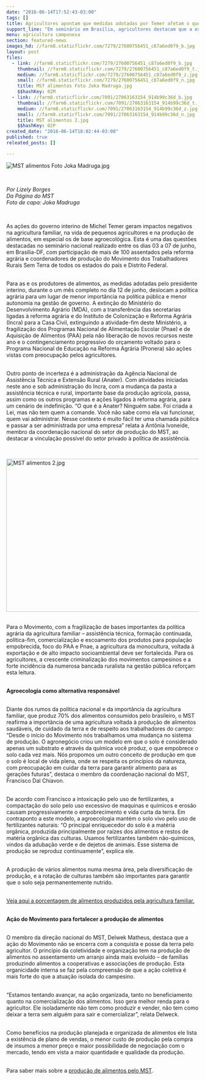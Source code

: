 ```yaml
---
date: "2016-06-14T17:52:43-03:00"
tags: []
title: Agricultores apontam que medidas adotadas por Temer afetam o que chega à mesa do brasileiro
support_line: "Em seminário em Brasília, agricultores destacam que a extinção do MDA e a fragilização de programas de assistência técnica e crédito são medidas que afetam a agricultura que produz o alimento consumido no país."
menu: agricultura camponesa
section: featured-news
images_hd: //farm8.staticflickr.com/7279/27600756451_c87a6ed0f9_b.jpg
layout: post
files:
  - link: //farm8.staticflickr.com/7279/27600756451_c87a6ed0f9_b.jpg
    thumbnail: //farm8.staticflickr.com/7279/27600756451_c87a6ed0f9_t.jpg
    medium: //farm8.staticflickr.com/7279/27600756451_c87a6ed0f9_z.jpg
    small: //farm8.staticflickr.com/7279/27600756451_c87a6ed0f9_n.jpg
    title: MST alimentos Foto Joka Madruga.jpg
    $$hashKey: 02M
  - link: //farm8.staticflickr.com/7091/27063163154_914b99c36d_b.jpg
    thumbnail: //farm8.staticflickr.com/7091/27063163154_914b99c36d_t.jpg
    medium: //farm8.staticflickr.com/7091/27063163154_914b99c36d_z.jpg
    small: //farm8.staticflickr.com/7091/27063163154_914b99c36d_n.jpg
    title: MST alimentos 2.jpg
    $$hashKey: 02P
created_date: "2016-06-14T18:02:44-03:00"
published: true
releated_posts: []

---
```

<p><img alt="MST alimentos Foto Joka Madruga.jpg" src="//farm8.staticflickr.com/7279/27600756451_c87a6ed0f9_b.jpg" /></p>

<p>&nbsp;</p>

<p><em>Por Lizely Borges<br />
Da P&aacute;gina do MST<br />
Foto de capa: Joka Madruga</em></p>

<p>&nbsp;</p>

<p>As a&ccedil;&otilde;es do governo interino de Michel Temer geram impactos negativos na agricultura familiar, na vida de pequenos agricultores e na produ&ccedil;&atilde;o de alimentos, em especial os de base agroecol&oacute;gica. Esta &eacute; uma das quest&otilde;es destacadas no semin&aacute;rio nacional realizado entre os dias 03 a 07 de junho, em Bras&iacute;lia-DF, com participa&ccedil;&atilde;o de mais de 100 assentados pela reforma agr&aacute;ria e coordenadores de produ&ccedil;&atilde;o do Movimento dos Trabalhadores Rurais Sem Terra de todos os estados do pa&iacute;s e Distrito Federal.</p>

<p><br />
Para as e os produtores de alimentos, as medidas adotadas pelo presidente interino, durante o um m&ecirc;s completo no dia 12 de junho, deslocam a pol&iacute;tica agr&aacute;ria para um lugar de menor import&acirc;ncia na pol&iacute;tica p&uacute;blica e menor autonomia na gest&atilde;o de governo. A extin&ccedil;&atilde;o do Minist&eacute;rio do Desenvolvimento Agr&aacute;rio (MDA), com a transfer&ecirc;ncia das secretarias ligadas &agrave; reforma agr&aacute;ria e do Instituto de Coloniza&ccedil;&atilde;o e Reforma Agr&aacute;ria (Incra) para a Casa Civil, extinguindo a atividade-fim deste Minist&eacute;rio, a fragiliza&ccedil;&atilde;o dos Programas Nacional de Alimenta&ccedil;&atilde;o Escolar (Pnae) e de Aquisi&ccedil;&atilde;o de Alimentos (PAA) pela n&atilde;o libera&ccedil;&atilde;o de novos recursos neste ano e o contingenciamento progressivo do or&ccedil;amento voltado para o Programa Nacional de Educa&ccedil;&atilde;o na Reforma Agr&aacute;ria (Pronera) s&atilde;o a&ccedil;&otilde;es vistas com preocupa&ccedil;&atilde;o pelos agricultores.</p>

<p><br />
Outro ponto de incerteza &eacute; a administra&ccedil;&atilde;o da Ag&ecirc;ncia Nacional de Assist&ecirc;ncia T&eacute;cnica e Extens&atilde;o Rural (Anater). Com atividades iniciadas neste ano e sob administra&ccedil;&atilde;o do Incra, com a mudan&ccedil;a da pasta a assist&ecirc;ncia t&eacute;cnica e rural, importante base da produ&ccedil;&atilde;o agr&iacute;cola, passa, assim como os outros programas e a&ccedil;&otilde;es ligados &agrave; reforma agr&aacute;ria, para um cen&aacute;rio de indefini&ccedil;&atilde;o. &ldquo;O que &eacute; a Anater? Ningu&eacute;m sabe. Foi criada a Lei, mas n&atilde;o tem quem a comande. Voc&ecirc; n&atilde;o sabe como ela vai funcionar, quem vai administrar. Nesse contexto &eacute; muito f&aacute;cil ter uma chamada p&uacute;blica e passar a ser administrada por uma empresa&rdquo; relata a Ant&ocirc;nia Ivoneide, membro da coordena&ccedil;&atilde;o nacional do setor de produ&ccedil;&atilde;o do MST, ao destacar a vincula&ccedil;&atilde;o poss&iacute;vel do setor privado &agrave; pol&iacute;tica de assist&ecirc;ncia.</p>

<p>&nbsp;</p>

<p><img alt="MST alimentos 2.jpg" height="400" src="//farm8.staticflickr.com/7091/27063163154_914b99c36d_b.jpg" width="600" /></p>

<p><br />
Para o Movimento, com a fragiliza&ccedil;&atilde;o de bases importantes da pol&iacute;tica agr&aacute;ria da agricultura familiar &ndash; assist&ecirc;ncia t&eacute;cnica, forma&ccedil;&atilde;o continuada, pol&iacute;tica-fim, comercializa&ccedil;&atilde;o e escoamento dos produtos para popula&ccedil;&atilde;o empobrecida, foco do PAA e Pnae, a agricultura da monocultura, voltada &agrave; exporta&ccedil;&atilde;o e de alto impacto socioambiental deve ser fortalecida. Para os agricultores, a crescente criminaliza&ccedil;&atilde;o dos movimentos campesinos e a forte incid&ecirc;ncia da numerosa bancada ruralista na gest&atilde;o p&uacute;blica refor&ccedil;am esta leitura.</p>

<p><br />
<strong>Agroecologia como alternativa respons&aacute;vel</strong></p>

<p><br />
Diante dos rumos da pol&iacute;tica nacional e da import&acirc;ncia da agricultura familiar, que produz 70% dos alimentos consumidos pelo brasileiro, o MST reafirma a import&acirc;ncia de uma agricultura voltada &agrave; produ&ccedil;&atilde;o de alimentos saud&aacute;veis, de cuidado da terra e de respeito aos trabalhadores do campo: &ldquo;Desde o in&iacute;cio do Movimento n&oacute;s trabalhamos uma mudan&ccedil;a no sistema de produ&ccedil;&atilde;o. O agroneg&oacute;cio criou um modelo em que o solo &eacute; considerado apenas um substrato e atrav&eacute;s da qu&iacute;mica voc&ecirc; produz, o que empobrece o solo cada vez mais. N&oacute;s propomos um outro conceito de produ&ccedil;&atilde;o em que o solo &eacute; local de vida plena, onde se respeita os princ&iacute;pios da natureza, com preocupa&ccedil;&atilde;o em cuidar da terra para garantir alimento para as gera&ccedil;&otilde;es futuras&rdquo;, destaca o membro da coordena&ccedil;&atilde;o nacional do MST, Francisco Dal Chiavon.</p>

<p><br />
De acordo com Francisco a intoxica&ccedil;&atilde;o pelo uso de fertilizantes, a compacta&ccedil;&atilde;o do solo pelo uso excessivo de maquinas e qu&iacute;micos e eros&atilde;o causam progressivamente o empobrecimento e vida curta da terra. Em contraponto a este modelo, a agroecologia mant&eacute;m o solo vivo pelo uso de fertilizantes naturais: &ldquo;O principal enriquecedor do solo &eacute; a mat&eacute;ria org&acirc;nica, produzida principalmente por ra&iacute;zes dos alimentos e restos de mat&eacute;ria org&acirc;nica das culturas. Usamos fertilizantes tamb&eacute;m n&atilde;o-qu&iacute;micos, vindos da aduba&ccedil;&atilde;o verde e de dejetos de animais. Esse sistema de produ&ccedil;&atilde;o se reproduz continuamente&rdquo;, explica ele.</p>

<p><br />
A produ&ccedil;&atilde;o de v&aacute;rios alimentos numa mesma &aacute;rea, pela diversifica&ccedil;&atilde;o de produ&ccedil;&atilde;o, e a rota&ccedil;&atilde;o de culturas tamb&eacute;m s&atilde;o importantes para garantir que o solo seja permanentemente nutrido.</p>

<p><br />
<a href="http://www.brasil.gov.br/economia-e-emprego/2015/07/agricultura-familiar-produz-70-dos-alimentos-consumidos-por-brasileiro">Veja aqui a porcentagem de alimentos produzidos pela agricultura familiar.</a></p>

<p><br />
<strong>A&ccedil;&atilde;o do Movimento para fortalecer a produ&ccedil;&atilde;o de alimentos</strong></p>

<p><br />
O membro da dire&ccedil;&atilde;o nacional do MST, Delwek Matheus, destaca que a a&ccedil;&atilde;o do Movimento n&atilde;o se encerra com a conquista e posse da terra pelo agricultor. O princ&iacute;pio da coletividade e organiza&ccedil;&atilde;o tem na produ&ccedil;&atilde;o de alimentos no assentamento um arranjo ainda mais evolu&iacute;do &ndash; de fam&iacute;lias produzindo alimentos a cooperativas e associa&ccedil;&otilde;es de produ&ccedil;&atilde;o. Esta organicidade interna se faz pela compreens&atilde;o de que a a&ccedil;&atilde;o coletiva &eacute; mais forte do que a atua&ccedil;&atilde;o isolada do campesino.</p>

<p><br />
&ldquo;Estamos tentando avan&ccedil;ar, na a&ccedil;&atilde;o organizada, tanto no beneficiamento quanto na comercializa&ccedil;&atilde;o dos alimentos. Isso gera melhor renda para o agricultor. Ele isoladamente n&atilde;o tem como produzir e vender, n&atilde;o tem como deixar a terra sem algu&eacute;m para sair e comercializar&rdquo;, relata Delweck.</p>

<p><br />
Como benef&iacute;cios na produ&ccedil;&atilde;o planejada e organizada de alimentos ele lista a exist&ecirc;ncia de plano de vendas, o menor custo de produ&ccedil;&atilde;o pela compra de insumos a menor pre&ccedil;o e maior possibilidade de negocia&ccedil;&atilde;o com o mercado, tendo em vista a maior quantidade e qualidade da produ&ccedil;&atilde;o.</p>

<p><br />
Para saber mais sobre a <a href="http://www.mst.org.br/nossa-producao">produ&ccedil;&atilde;o de alimentos pelo MST</a>.</p>
